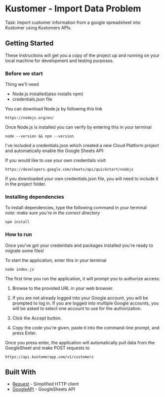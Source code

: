 # Kustomer - Import Data Problem

Task: Import customer information from a google spreadsheet into Kustomer using Kustomers APIs.


## Getting Started

These instructions will get you a copy of the project up and running on your local machine for development and testing purposes.

### Before we start

Thing we'll need

- Node.js installed(also installs npm)
- credentials.json file

You can download Node.js by following this link

```
https://nodejs.org/en/
```

Once Node.js is installed you can verify by entering this in your terminal

```
node --version && npm --version
```

I've included a credentials.json which created a new Cloud Platform project and automatically enable the Google Sheets API:

If you would like to use your own credentials visit:
```
https://developers.google.com/sheets/api/quickstart/nodejs
```

If you downloaded your own credentials.json file, you will need to include it in the project folder.

### Installing dependencies

To install dependencies, type the following command in your terminal<br/>
*note: make sure you're in the correct directory*

```
npm install 
```

### How to run

Once you've got your credentials and packages installed you're ready to migrate some files!

To start the application, enter this in your terminal

```
node index.js
```
The first time you run the application, it will prompt you to authorize access:

1. Browse to the provided URL in your web browser.

2. If you are not already logged into your Google account, you will be prompted to log in. If you are logged into multiple Google accounts, you will be asked to select one account to use for the authorization.

3. Click the Accept button.

4. Copy the code you're given, paste it into the command-line prompt, and press Enter.

Once you press enter, the application will automatically pull data from the GoogleSheet and make POST requests to 
```
https://api.kustomerapp.com/v1/customers
```


## Built With

* [Request](https://www.npmjs.com/package/request) - Simplified HTTP client
* [GoogleAPI](https://developers.google.com/sheets/api/quickstart/nodejs) - GoogleSheets API
